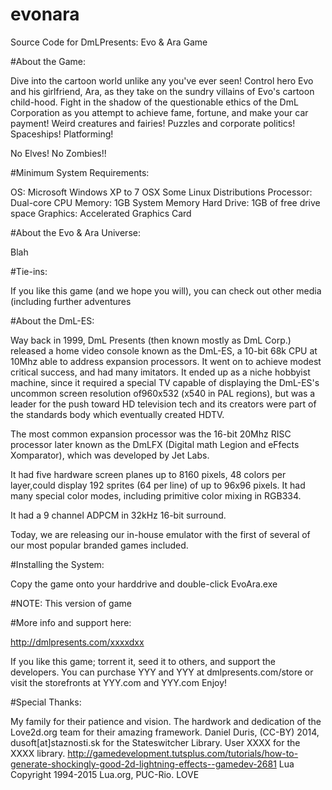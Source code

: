 # evonara
Source Code for DmLPresents: Evo &amp; Ara Game

#About the Game:

Dive into the cartoon world unlike any you've ever seen! Control hero Evo and his girlfriend, Ara, as they take on the sundry villains of Evo's cartoon child-hood. Fight in the shadow of the questionable ethics of the DmL Corporation as you attempt to achieve fame, fortune, and make your car payment! Weird creatures and fairies! Puzzles and corporate politics! Spaceships! Platforming!

No Elves! No Zombies!!

#Minimum System Requirements:

OS:	Microsoft Windows XP to 7
	OSX
	Some Linux Distributions
Processor:
	Dual-core CPU
Memory:
	1GB System Memory
Hard Drive:
	1GB of free drive space
Graphics:
	Accelerated Graphics Card

#About the Evo & Ara Universe:

Blah

#Tie-ins:

If you like this game (and we hope you will), you can check out other media (including further adventures 

#About the DmL-ES:

Way back in 1999, DmL Presents (then known mostly as DmL Corp.) released a home video console known as the DmL-ES, a 10-bit 68k CPU at 10Mhz able to address expansion processors. It went on to achieve modest critical success, and had many imitators. It ended up as a niche hobbyist machine, since it required a special TV capable of displaying the DmL-ES's uncommon screen resolution of960x532 (x540 in PAL regions), but was a leader for the push toward HD television tech and its creators were part of the standards body which eventually created HDTV.

The most common expansion processor was the 16-bit 20Mhz RISC processor later known as the DmLFX (Digital math Legion and eFfects Xomparator), which was developed by Jet Labs.

It had five hardware screen planes up to 8160 pixels, 48 colors per layer,could display 192 sprites (64 per line) of up to 96x96 pixels.  It had many special color modes, including primitive color mixing in RGB334.

It had a 9 channel ADPCM in 32kHz 16-bit surround.

Today, we are releasing our in-house emulator with the first of several of our most popular branded games included.


#Installing the System:
 
 Copy the game onto your harddrive and double-click EvoAra.exe

#NOTE: 
This version of game

#More info and support here:

http://dmlpresents.com/xxxxdxx

If you like this game; torrent it, seed it to others, and support the developers.  You can purchase YYY and YYY at dmlpresents.com/store or visit the storefronts at YYY.com and YYY.com 
   Enjoy!

#Special Thanks:
 
 My family for their patience and vision.
 The hardwork and dedication of the Love2d.org team for their amazing framework.
 Daniel Duris, (CC-BY) 2014, dusoft[at]staznosti.sk for the Stateswitcher Library.
 User XXXX for the XXXX library.
 http://gamedevelopment.tutsplus.com/tutorials/how-to-generate-shockingly-good-2d-lightning-effects--gamedev-2681
 Lua Copyright 1994-2015 Lua.org, PUC-Rio. 
 LOVE
